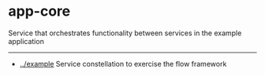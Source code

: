 
<!-- title start -->

# app-core

Service that orchestrates functionality between services in the example application

---


 * [../example](..) Service constellation to exercise the flow framework

<!-- title end -->